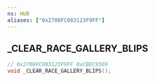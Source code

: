 ```yaml
---
ns: HUD
aliases: ["0x2708FC083123F9FF"]
---
```

## _CLEAR_RACE_GALLERY_BLIPS

```c
// 0x2708FC083123F9FF 0xCBEC9369
void _CLEAR_RACE_GALLERY_BLIPS();
```

